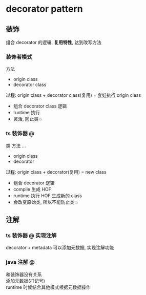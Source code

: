 # decorator pattern

## 装饰

组合 decorator 的逻辑, **复用特性**, 达到改写方法

### 装饰者模式

方法

- origin class
- decorator class

过程: origin class + decorator class(复用) = 套娃执行 origin class

- 组合 decorator class 逻辑
- runtime 执行
- 灵活, 防止类💥

### ts 装饰器 @

类 方法 ...

- origin class
- decorator

过程: origin class + decorator(复用) = new class

- 组合 decorator 逻辑
- compile 生成 HOF
- runtime 执行 HOF 生成新的 class
- 会改变原始类, 所以不能防止类💥

## 注解

### ts 装饰器 @ 实现注解

decorator + metadata 可以添加元数据, 实现注解功能

### java 注解 @

和装饰器没有关系  
添加元数据(打记号)  
runtime 时候结合其他模式根据元数据操作  
